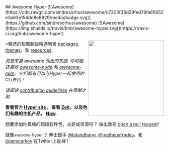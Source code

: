 <div class="github-widget" data-repo="bnb/awesome-hyper"></div>
## Awesome Hyper [![Awesome](https://cdn.rawgit.com/sindresorhus/awesome/d7305f38d29fed78fa85652e3a63e154dd8e8829/media/badge.svg)](https://github.com/sindresorhus/awesome) [![Awesome](https://img.shields.io/travis/bnb/awesome-hyper.svg)](https://travis-ci.org/bnb/awesome-hyper)

[<img src="https://raw.githubusercontent.com/bnb/awesome-hyper/master/Hyper-Mark-Large.png" align="right" width="240">](https://hyper.is)

&gt;精选的甜蜜超级精选列表 [packages](#packages), [themes](#themes)，和 [resources](#resources).

*灵感来自 [awesome](https://github.com/sindresorhus/awesome)  列出的东西.  你可能还喜欢 [awesome-node](https://github.com/sindresorhus/awesome-nodejs) 和 [awesome-npm](https://github.com/sindresorhus/awesome-npm)，它们都有可以与Hyper一起使用的CLI东西！*

*请阅读 [contribution guidelines](https://github.com/bnb/awesome-hyper/blob/master/CONTRIBUTING.md) 在贡献之前.*

**看看官方 [Hyper site](https://hyper.is)， 查看 [Zeit](https://zeit.co)，以及他们有趣的主机产品， [Now](https://zeit.co/now).**

 想要添加你真棒的超级软件包，主题或资源吗？  做出改变 [open a pull request](https://opensource.guide/how-to-contribute/#opening-a-pull-request)!

 就像`awesome-hyper`？  伸出援手 [@bitandbang](https://twitter.com/bitandbang), [@matheusfrndes](https://twitter.com/matheusfrndes)，和 [@iamstarkov](https://twitter.com/iamstarkov) 在Twitter上说*嗨*！ 

<!-- AWESOME ITEM TEMPLATE --

* [Hyper Awesome Name](hyper.awesome.link) -  Kick-ass描述为什么包，主题或资源真棒！

-  /令人敬畏的项目模板 - &gt;



## Packages
知道另一个Hyper包吗？ [Help add it!](https://github.com/bnb/awesome-hyper/issues/new)

## Productivity

 名称和描述|  下载
-------------------- | -------------
[hyperline](https://www.npmjs.com/package/hyperline)   -  Hyper底部的状态行！  | [![npm](https://img.shields.io/npm/dm/hyperline.svg?label=DL)](https://www.npmjs.com/package/hyperline)
[hypercwd](https://www.npmjs.com/package/hypercwd)   - 使用与当前选项卡相同的目录打开新选项卡.  | [![npm](https://img.shields.io/npm/dm/hypercwd.svg?label=DL)](https://www.npmjs.com/package/hypercwd)
[hyperterm-visor](https://www.npmjs.com/package/hyperterm-visor)   - 使用全局热键等显示/隐藏您的超级终端.  | [![npm](https://img.shields.io/npm/dm/hyperterm-visor.svg?label=DL)](https://www.npmjs.com/package/hyperterm-visor)
[hyper-sync-settings](https://www.npmjs.com/package/hyper-sync-settings)   - 轻松地将超级设置备份和恢复到Github.  | [![npm](https://img.shields.io/npm/dm/hyper-sync-settings.svg?label=DL)](https://www.npmjs.com/package/hyper-sync-settings)
[hyperterm-summon](https://www.npmjs.com/package/hyperterm-summon)   - 使用系统范围的热键召唤Hyper窗口.  | [![npm](https://img.shields.io/npm/dm/hyperterm-summon.svg?label=DL)](https://www.npmjs.com/package/hyperterm-summon)
[hyperterm-paste](https://www.npmjs.com/package/hyperterm-paste)   - 贴入终端，安全轻松.  | [![npm](https://img.shields.io/npm/dm/hyperterm-paste.svg?label=DL)](https://www.npmjs.com/package/hyperterm-paste)
[hyperterm-lastpass](https://www.npmjs.com/package/hyperterm-lastpass)   - 用于在Hyper中自动填充密码的LastPass插件.  | [![npm](https://img.shields.io/npm/dm/hyperterm-lastpass.svg?label=DL)](https://www.npmjs.com/package/hyperterm-lastpass)
[hyperterm-dibdabs](https://www.npmjs.com/package/hyperterm-dibdabs)   - 添加了选项卡左侧的独特彩色点，以便根据标题快速识别常用选项卡.  | [![npm](https://img.shields.io/npm/dm/hyperterm-dibdabs.svg?label=DL)](https://www.npmjs.com/package/hyperterm-dibdabs)
[hyperterm-tabs](https://www.npmjs.com/package/hyperterm-tabs)   - 通过拖放来重新排列标签.  | [![npm](https://img.shields.io/npm/dm/hyperterm-tabs.svg?label=DL)](https://www.npmjs.com/package/hyperterm-tabs)
[hyperterm-focus-reporting](https://www.npmjs.com/package/hyperterm-focus-reporting)   - 向Hyper添加焦点报告 - 类似于iTerm2.  | [![npm](https://img.shields.io/npm/dm/hyperterm-focus-reporting.svg?label=DL)](https://www.npmjs.com/package/hyperterm-focus-reporting)
[hyperlinks](https://www.npmjs.com/package/hyperlinks)   - 用于自动链接URL的Hyper扩展.  | [![npm](https://img.shields.io/npm/dm/hyperlinks.svg?label=DL)](https://www.npmjs.com/package/hyperlinks)
[hyper-statusline](https://www.npmjs.com/package/hyper-statusline)   - 显示当前cwd和git分支状态的状态行.  | [![npm](https://img.shields.io/npm/dm/hyper-statusline.svg?label=DL)](https://www.npmjs.com/package/hyper-statusline)
[hypernpm](https://www.npmjs.com/package/hypernpm)   - 使用键盘快捷键运行npm脚本命令.  | [![npm](https://img.shields.io/npm/dm/hypernpm.svg?label=DL)](https://www.npmjs.com/package/hypernpm)
[hyper-startup](https://www.npmjs.com/package/hyper-startup)   - 在Hyper加载时执行任何已配置的命令.  | [![npm](https://img.shields.io/npm/dm/hyper-startup.svg?label=DL)](https://www.npmjs.com/package/hyper-startup)
[hyper-fileio](https://www.npmjs.com/package/hyper-fileio)   - 直接来自Hyper的短暂文件共享.  | [![npm](https://img.shields.io/npm/dm/hyper-fileio.svg?label=DL)](https://www.npmjs.com/package/hyper-fileio)
[hyper-history](https://www.npmjs.com/package/hyper-history)   - 显示历史命令列表.  | [![npm](https://img.shields.io/npm/dm/hyper-history.svg?label=DL)](https://www.npmjs.com/package/hyper-history)
[hyper-alt-click](https://www.npmjs.com/package/hyper-alt-click)   - 允许通过alt + click&#39;ing移动光标到你想去的地方.  | [![npm](https://img.shields.io/npm/dm/hyper-alt-click.svg?label=DL)](https://www.npmjs.com/package/hyper-alt-click)
[hyperterm-safepaste](https://www.npmjs.com/package/hyperterm-safepaste)   - 在执行之前编辑您的粘贴.  | [![npm](https://img.shields.io/npm/dm/hyperterm-safepaste.svg?label=DL)](https://www.npmjs.com/package/hyperterm-safepaste)
[hyper-copycat](https://www.npmjs.com/package/hyper-copycat)   - 选项卡中所有会话的重复文本输入.  | [![npm](https://img.shields.io/npm/dm/hyper-copycat.svg?label=DL)](https://www.npmjs.com/package/hyper-copycat)
[hyper-broadcast](https://www.npmjs.com/package/hyper-broadcast)   - 将用户输入广播到多个术语.  | [![npm](https://img.shields.io/npm/dm/hyper-broadcast.svg?label=DL)](https://www.npmjs.com/package/hyper-broadcast)
[hyperdocs](https://www.npmjs.com/package/hyperdocs)   - 在终端中获取文档页面.  | [![npm](https://img.shields.io/npm/dm/hyperdocs.svg?label=DL)](https://www.npmjs.com/package/hyperdocs)
[hyper-search](https://www.npmjs.com/package/hyper-search)   - 在终端中搜索文本.  | [![npm](https://img.shields.io/npm/dm/hyper-search.svg?label=DL)](https://www.npmjs.com/package/hyper-search)
[hypergoogle](https://www.npmjs.com/package/hypergoogle)   - 从您的终端搜索Google.  | [![npm](https://img.shields.io/npm/dm/hypergoogle.svg?label=DL)](https://www.npmjs.com/package/hypergoogle)
[hyper-quit](https://www.npmjs.com/package/hyper-quit)   - 当最后一个窗口关闭时，在macOS上退出Hyper.  | [![npm](https://img.shields.io/npm/dm/hyper-quit.svg?label=DL)](https://www.npmjs.com/package/hyper-quit)
[hyper-confirm](https://www.npmjs.com/package/hyper-confirm)   - 退出Hyper之前显示确认对话框.  | [![npm](https://img.shields.io/npm/dm/hyper-confirm.svg?label=DL)](https://www.npmjs.com/package/hyper-confirm)
[hyper-match](https://www.npmjs.com/package/hyper-match)   - 将网址，电子邮件和文件路径等模式链接到已配置的命令.  | [![npm](https://img.shields.io/npm/dm/hyper-match.svg?label=DL)](https://www.npmjs.com/package/hyper-match)
[hyper-savetext](https://www.npmjs.com/package/hyper-savetext)   - 将终端的文本保存到文件中.  | [![npm](https://img.shields.io/npm/dm/hyper-savetext.svg?label=DL)](https://www.npmjs.com/package/hyper-savetext)
[hyper-visual](https://www.npmjs.com/package/hyper-visual)   - 现在在可单击的GUI中列出的历史记录和上下文中的CLI命令.  | [![npm](https://img.shields.io/npm/dm/hyper-visual.svg?label=DL)](https://www.npmjs.com/package/hyper-visual)
[hyper-init](https://www.npmjs.com/package/hyper-init)   - 在Hyper终端启动之前和之后初始化命令的最终和最完整的扩展.  | [![npm](https://img.shields.io/npm/dm/hyper-init.svg?label=DL)](https://www.npmjs.com/package/hyper-init)
[hyper-gcp-status-line](https://www.npmjs.com/package/hyper-gcp-status-line)   - 状态行显示本地配置的GCP项目，GCE区域和Kubernetes上下文，以及当前的Google Cloud可用性.  | [![npm](https://img.shields.io/npm/dm/hyper-gcp-status-line.svg?label=DL)](https://www.npmjs.com/package/hyper-gcp-status-line)
[hyperalfred](https://www.npmjs.com/package/hyperalfred) - 从Alfred 3打开Hyper.| [![npm](https://img.shields.io/npm/dm/hyperalfred.svg?label=DL)](https://www.npmjs.com/package/hyperalfred)


## Customization

 名称和描述|  下载
-------------------- | -------------
[hypertheme](https://www.npmjs.com/package/hypertheme)   -  Hyper的主题管理器，立即发布.  您应该导入您喜欢的文本编辑器或终端主题和 [add it to awesome-hyper](https://github.com/bnb/awesome-hyper/issues/new)! | [![npm](https://img.shields.io/npm/dm/hypertheme.svg?label=DL)](https://www.npmjs.com/package/hypertheme)
[hyper-blink](https://www.npmjs.com/package/hyper-blink)   - 让光标闪烁.  | [![npm](https://img.shields.io/npm/dm/hyper-blink.svg?label=DL)](https://www.npmjs.com/package/hyper-blink)
[hyperborder](https://www.npmjs.com/package/hyperborder)   - 添加渐变边框，其颜色与Hyper徽标中的颜色相同.  | [![npm](https://img.shields.io/npm/dm/hyperborder.svg?label=DL)](https://www.npmjs.com/package/hyperborder)
[hyper-transparent-bg](https://www.npmjs.com/package/hyper-transparent-bg)   - 通过有趣的HTML黑客为Hyper添加透明背景.  | [![npm](https://img.shields.io/npm/dm/hyper-transparent-bg.svg?label=DL)](https://www.npmjs.com/package/hyper-transparent-bg)
[hyperterm-close-on-left](https://www.npmjs.com/package/hyperterm-close-on-left)   - 将关闭标签按钮定位在左侧.  | [![npm](https://img.shields.io/npm/dm/hyperterm-close-on-left.svg?label=DL)](https://www.npmjs.com/package/hyperterm-close-on-left)
[hyperterm-mactabs](https://www.npmjs.com/package/hyperterm-mactabs)   - 更好的标签样式，左侧是macOS风格的设计和关闭按钮，与大多数主题兼容.  | [![npm](https://img.shields.io/npm/dm/hyperterm-mactabs.svg?label=DL)](https://www.npmjs.com/package/hyperterm-mactabs)
[hyper-final-say](https://www.npmjs.com/package/hyper-final-say)   - 允许用户设置覆盖默认值`./.hyperterm.js`之上的任何插件或主题设置.  | [![npm](https://img.shields.io/npm/dm/hyper-final-say.svg?label=DL)](https://www.npmjs.com/package/hyper-final-say)
[hyperterm-overlay](https://www.npmjs.com/package/hyperterm-overlay)   -  Hyper中叠加窗口的完整且可自定义的解决方案.  | [![npm](https://img.shields.io/npm/dm/hyperterm-overlay.svg?label=DL)](https://www.npmjs.com/package/hyperterm-overlay)
[hyper-overlay](https://www.npmjs.com/package/hyper-overlay) - An overlay solution for Hyper 2. | [![npm](https://img.shields.io/npm/dm/hyper-overlay.svg?label=DL)](https://www.npmjs.com/package/hyper-overlay)
[hyper-tab-icons](https://www.npmjs.com/package/hyper-tab-icons)   - 在Hyper的当前运行进程的标题选项卡中添加图标.  | [![npm](https://img.shields.io/npm/dm/hyper-tab-icons.svg?label=DL)](https://www.npmjs.com/package/hyper-tab-icons)
[config-hyperterm](https://www.npmjs.com/package/config-hyperterm)   - 轻松设置/获取`Hyper`配置.  | [![npm](https://img.shields.io/npm/dm/config-hyperterm.svg?label=DL)](https://www.npmjs.com/package/config-hyperterm)
[hyperfullscreen](https://www.npmjs.com/package/hyperfullscreen)   - 将全屏启动Hyper.  | [![npm](https://img.shields.io/npm/dm/hyperfullscreen.svg?label=DL)](https://www.npmjs.com/package/hyperfullscreen)
[hyperterm-crosshair](https://www.npmjs.com/package/hyperterm-crosshair)   - 使用水平和垂直高光/标尺显示光标位置.  | [![npm](https://img.shields.io/npm/dm/hyperterm-crosshair.svg?label=DL)](https://www.npmjs.com/package/hyperterm-crosshair)
[hyperterm-cursor](https://www.npmjs.com/package/hyperterm-cursor)   - 允许通过色差查看光标后面的字符.  | [![npm](https://img.shields.io/npm/dm/hyperterm-cursor.svg?label=DL)](https://www.npmjs.com/package/hyperterm-cursor)
[hypersixteen](https://www.npmjs.com/package/hypersixteen)   -  Hyper的base16加载程序.  | [![npm](https://img.shields.io/npm/dm/hypersixteen.svg?label=DL)](https://www.npmjs.com/package/hypersixteen)
[hyper-stylesheet](https://www.npmjs.com/package/hyper-stylesheet)   - 添加对外部超样式表的支持.  | [![npm](https://img.shields.io/npm/dm/hyper-stylesheet.svg?label=DL)](https://www.npmjs.com/package/hyper-stylesheet)
[hyperlayout](https://www.npmjs.com/package/hyperlayout)   -  Hyper的布局预设.  | [![npm](https://img.shields.io/npm/dm/hyperlayout.svg?label=DL)](https://www.npmjs.com/package/hyperlayout)
[hyper-autohide-tabs](https://www.npmjs.com/package/hyper-autohide-tabs)   - 只有一个选项卡时自动隐藏标签栏.  | [![npm](https://img.shields.io/npm/dm/hyper-autohide-tabs.svg?label=DL)](https://www.npmjs.com/package/hyper-autohide-tabs)
[hyperminimal](https://www.npmjs.com/package/hyperminimal)   - 删除窗口标题以获得更多空间，减少分心.  | [![npm](https://img.shields.io/npm/dm/hyperminimal.svg?label=DL)](https://www.npmjs.com/package/hyperminimal)
[hyper-autoprofile](https://www.npmjs.com/package/hyper-autoprofile)   - 根据当前的shell提示更改终端外观（backgroundColor，font ...）.  | [![npm](https://img.shields.io/npm/dm/hyper-autoprofile.svg?label=DL)](https://www.npmjs.com/package/hyper-autoprofile)
[hyper-tabs-enhanced](https://www.npmjs.com/package/hyper-tabs-enhanced)   - 带有选项卡图标的可配置增强选项卡等.  | [![npm](https://img.shields.io/npm/dm/hyper-tabs-enhanced.svg?label=DL)](https://www.npmjs.com/package/hyper-tabs-enhanced)
[hyper-arc-dark-controls](https://www.npmjs.com/package/hyper-arc-dark-controls)   - 来自Hyper Dark主题的漂亮窗口控件.  | [![npm](https://img.shields.io/npm/dm/hyper-arc-dark-controls.svg?label=DL)](https://www.npmjs.com/package/hyper-arc-dark-controls)
[hyper-mac-controls](https://www.npmjs.com/package/hyper-mac-controls)   -  Hyper的类似Mac的窗口控件.  | [![npm](https://img.shields.io/npm/dm/hyper-mac-controls.svg?label=DL)](https://www.npmjs.com/package/hyper-mac-controls)
[hyper-terminal-tabs](https://www.npmjs.com/package/hyper-terminal-tabs)   - 为Hyper提供Terminal.app的外观和感觉.  | [![npm](https://img.shields.io/npm/dm/hyper-terminal-tabs.svg?label=DL)](https://www.npmjs.com/package/hyper-terminal-tabs)
[hyper-dark-scrollbar](https://www.npmjs.com/package/hyper-dark-scrollbar)   -  Hyper的漂亮滚动条.  | [![npm](https://img.shields.io/npm/dm/hyper-dark-scrollbar.svg?label=DL)](https://www.npmjs.com/package/hyper-dark-scrollbar)
[hyper-pane](https://www.npmjs.com/package/hyper-pane)   - 使用箭头在窗格中导航，直接跳转到具有数字的特定窗格或在鼠标悬停时更改焦点.  | [![npm](https://img.shields.io/npm/dm/hyper-pane.svg?label=DL)](https://www.npmjs.com/package/hyper-pane)
[hyper-always-on-top](https://www.npmjs.com/package/hyper-always-on-top)   - 添加菜单项以使应用程序窗口始终位于顶部.  | [![npm](https://img.shields.io/npm/dm/hyper-always-on-top.svg?label=DL)](https://www.npmjs.com/package/hyper-always-on-top)
[hyper-transparent-dynamic](https://www.npmjs.com/package/hyper-transparent-dynamic)   - 根据当前主题动态设置透明背景.  | [![npm](https://img.shields.io/npm/dm/hyper-transparent-dynamic.svg?label=DL)](https://www.npmjs.com/package/hyper-transparent-dynamic)
[hyper-vsplit-fix](https://www.npmjs.com/package/hyper-vsplit-fix)   - 修复Hyper中的垂直分割边框高度.  | [![npm](https://img.shields.io/npm/dm/hyper-vsplit-fix.svg?label=DL)](https://www.npmjs.com/package/hyper-vsplit-fix)
[hyper-hide-title](https://www.npmjs.com/package/hyper-hide-title)   - 只有一个选项卡时隐藏窗口标题.  | [![npm](https://img.shields.io/npm/dm/hyper-hide-title.svg?label=DL)](https://www.npmjs.com/package/hyper-hide-title)
[hyper-wal](https://www.npmjs.com/package/hyper-wal) - 使用生成的颜色方案的扩展 [wal](https://github.com/dylanaraps/wal)  在Hyper.  | [![npm](https://img.shields.io/npm/dm/hyper-wal.svg?label=DL)](https://www.npmjs.com/package/hyper-wal)
[hyper-hover-header](https://www.npmjs.com/package/hyper-hover-header)   - 隐藏的标题/标题栏.  将光标移动到窗口的顶部边框，使标题/标题栏淡入.| [![npm](https://img.shields.io/npm/dm/hyper-hover-header.svg?label=DL)](https://www.npmjs.com/package/hyper-hover-header)
[hyper-transparent](https://www.npmjs.com/package/hyper-transparent) - [Hyper](https://hyper.is)  插件轻松设置窗口透明度和活力.  | [![npm](https://img.shields.io/npm/dm/hyper-transparent.svg?label=DL)](https://www.npmjs.com/package/hyper-transparent)
[hyper-spotify](https://www.npmjs.com/package/hyper-spotify)   - 在终端底部的Spotify上显示当前正在播放的歌曲，并允许您控制自己喜欢的音乐.  | [![npm](https://img.shields.io/npm/dm/hyper-spotify.svg?label=DL)](https://www.npmjs.com/package/hyper-spotify)
[hyper-background](https://www.npmjs.com/package/hyper-background)   - 更改超级终端的背景！  | [![npm](https://img.shields.io/npm/dm/hyper-background.svg?label=DL)](https://www.npmjs.com/package/hyper-background)
[hyper-vertical-tabs](https://www.npmjs.com/package/hyper-vertical-tabs)   - 将标签放在左侧边栏上，如iTerm2和ROXTerm中所示.  | [![npm](https://img.shields.io/npm/dm/hyper-vertical-tabs.svg?label=DL)](https://www.npmjs.com/package/hyper-vertical-tabs)
[themer](https://www.npmjs.com/package/themer) - 为Hyper和所有其他开发工具生成主题| [![npm](https://img.shields.io/npm/dm/themer.svg?label=DL)](https://www.npmjs.com/package/themer)
[hyper-native-window-decoration](https://www.npmjs.com/package/hyper-native-window-decoration)   -  HyperTerm中的原生窗口装饰.  | [![npm](https://img.shields.io/npm/dm/hyper-native-window-decoration.svg?label=DL)](https://www.npmjs.com/package/hyper-native-window-decoration)
[hyper-hide-scroll](https://www.npmjs.com/package/hyper-hide-scroll)   - 扩展以隐藏终端的滚动条.  | [![npm](https://img.shields.io/npm/dm/hyper-hide-scroll.svg?label=DL)](https://www.npmjs.com/package/hyper-hide-scroll)
[hyper-systray](https://www.npmjs.com/package/hyper-systray)   - 本机Windows Systray中的Hyper.  从任务栏隐藏.  显示/隐藏窗口的全局快捷方式.  | [![npm](https://img.shields.io/npm/dm/hyper-systray.svg?label=DL)](https://www.npmjs.com/package/hyper-systray)
[hyper-window-size](https://www.npmjs.com/package/hyper-window-size)   - 设置Hyper的默认窗口大小！  | [![npm](https://img.shields.io/npm/dm/hyper-window-size.svg?label=DL)](https://www.npmjs.com/package/hyper-window-size)
[hyper-media-control](https://www.npmjs.com/package/hyper-media-control)   - 在各种媒体播放器中显示和控制当前歌曲.  | [![npm](https://img.shields.io/npm/dm/hyper-media-control.svg?label=DL)](https://npmjs.com/package/hyper-media-control)
[hyper-folder-icon](https://www.npmjs.com/package/hyper-folder-icon)   - 在选项卡中显示Mac和Linux的自定义文件夹图标.  | [![npm](https://img.shields.io/npm/dm/hyper-folder-icon.svg?label=DL)](https://www.npmjs.com/package/hyper-folder-icon)
[hyper-tab-touchbar](https://www.npmjs.com/package/hyper-tab-touchbar)   - 从MacBook Pro的触控栏查看和访问终端标签.  支持带有`hyper-folder-icon`的图标.  | [![npm](https://img.shields.io/npm/dm/hyper-tab-touchbar.svg?label=DL)](https://www.npmjs.com/package/hyper-tab-touchbar)
[hyper-opacity](https://www.npmjs.com/package/hyper-opacity)   - 设置Hyper窗口的不透明度.  | [![npm](https://img.shields.io/npm/dm/hyper-opacity.svg?label=DL)](https://www.npmjs.com/package/hyper-opacity)
[hyper-custom-touchbar](https://www.npmjs.com/package/hyper-custom-touchbar)   - 在MacBook Pro的触控栏中添加自定义按钮.  | [![npm](https://img.shields.io/npm/dm/hyper-custom-touchbar.svg?label=DL)](https://www.npmjs.com/package/hyper-custom-touchbar)


## Development

 名称和描述|  下载
-------------------------------------------------------------------------------------------------------------------------------------------- | -------------
[hyperterm-open-devtools](https://www.npmjs.com/package/hyperterm-open-devtools)   - 打开DevTools，用于显示当前带有热键的网页.  | [![npm](https://img.shields.io/npm/dm/hyperterm-open-devtools.svg?label=DL)](https://www.npmjs.com/package/hyperterm-open-devtools)
[hyperterm-install-devtools](https://www.npmjs.com/package/hyperterm-install-devtools)   - 在Hyper上使用Chrome DevTools扩展程序.  | [![npm](https://img.shields.io/npm/dm/hyperterm-install-devtools.svg?label=DL)](https://www.npmjs.com/package/hyperterm-install-devtools)
[is-hyper](https://www.npmjs.com/package/is-hyper)   - 检查您的Node.js脚本是否在Hyper中运行.  | [![npm](https://img.shields.io/npm/dm/is-hyper.svg?label=DL)](https://www.npmjs.com/package/is-hyper)


## Fun
 名称和描述|  下载
---------------------------------- | -------------
[hyperpower](https://www.npmjs.com/package/hyperpower)   - 为你的Hyper添加一些kick-ass raw POWER！  添加已在多个文本编辑器中实现的像素爆炸和抖动效果.  | [![npm](https://img.shields.io/npm/dm/hyperpower.svg?label=DL)](https://www.npmjs.com/package/hyperpower)
[htyt](https://www.npmjs.com/package/htyt)   - 在Hyper中搜索和播放YouTube视频.  | [![npm](https://img.shields.io/npm/dm/htyt.svg?label=DL)](https://www.npmjs.com/package/htyt)
[hyper-john](https://www.npmjs.com/package/hyper-john)   - 打开标签，窗口和分割时，有10％的几率被John Cena主题击中.  | [![npm](https://img.shields.io/npm/dm/hyper-john.svg?label=DL)](https://www.npmjs.com/package/hyper-john)
[hyper-command-gifs](https://www.npmjs.com/package/hyper-command-gifs)   - 为您的终端命令提供匹配的GIF.  | [![npm](https://img.shields.io/npm/dm/hyper-command-gifs.svg?label=DL)](https://www.npmjs.com/package/hyper-command-gifs)
[hyper-cat](https://www.npmjs.com/package/hyper-cat)   - 打字时将您的终端变成nyan cat.  | [![npm](https://img.shields.io/npm/dm/hyper-cat.svg?label=DL)](https://www.npmjs.com/package/hyper-cat)
[hyper-cat-cursor](https://www.npmjs.com/package/hyper-cat-cursor)   - 用猫表情符号序列替换光标.  | [![npm](https://img.shields.io/npm/dm/hyper-cat-cursor.svg?label=DL)](https://www.npmjs.com/package/hyper-cat-cursor)
[gitrocket](https://www.npmjs.com/package/gitrocket)   - 当你用Git推送代码时，在你的终端发射火箭飞船！  | [![npm](https://img.shields.io/npm/dm/gitrocket.svg?label=DL)](https://www.npmjs.com/package/gitrocket)
[hypergravity](https://www.npmjs.com/package/hypergravity)   - 为您的终端添加一些精美的物理！  | [![npm](https://img.shields.io/npm/dm/hypergravity.svg?label=DL)](https://www.npmjs.com/package/hypergravity)
[space-pull](https://www.npmjs.com/package/space-pull)   - 使用git提取代码时，在终端中添加登陆火箭的动画.  | [![npm](https://img.shields.io/npm/dm/space-pull.svg?label=DL)](https://www.npmjs.com/package/space-pull)
[hyper-bloodbath](https://www.npmjs.com/package/hyper-bloodbath)   - 对超级大国的残酷重新想象.  从你的光标滴血.  | [![npm](https://img.shields.io/npm/dm/hyper-bloodbath.svg?label=DL)](https://www.npmjs.com/package/hyper-bloodbath)
[hyper-postprocessing](https://www.npmjs.com/package/hyper-postprocessing)   - 将片段着色器添加到Hyper终端.  | [![npm](https://img.shields.io/npm/dm/hyper-postprocessing.svg?label=DL)](https://www.npmjs.com/package/hyper-postprocessing)
[git-falcon9](https://www.npmjs.com/package/git-falcon9)   - 使用git推送和拉动代码时启动并登陆SpaceX的Falcon火箭！  | [![npm](https://img.shields.io/npm/dm/git-falcon9.svg?label=DL)](https://www.npmjs.com/package/git-falcon9)


## Themes

 名称和描述|  下载
-------------------- | -------------
[an-old-hype](https://www.npmjs.com/package/an-old-hype) - 一个Hyper主题，灵感来自遥远的星系......以及Jesse Leites [atom syntax theme](https://atom.io/themes/an-old-hope-syntax). | [![npm](https://img.shields.io/npm/dm/an-old-hype.svg?label=DL)](https://www.npmjs.com/package/an-old-hype)
[hyper-adventure-time](https://www.npmjs.com/package/hyper-adventure-time) - 冒险时间主题的超级端口 [iTerm2 Color Schemes](https://github.com/mbadolato/iTerm2-Color-Schemes). | [![npm](https://img.shields.io/npm/dm/hyper-adventure-time.svg?label=DL)](https://www.npmjs.com/package/hyper-adventure-time)
[hyper-altair](https://www.npmjs.com/package/hyper-altair)   - 一个优雅，可定制，色彩鲜艳的主题.  | [![npm](https://img.shields.io/npm/dm/hyper-altair.svg?label=DL)](https://www.npmjs.com/package/hyper-altair)
[hyper-atom-dark-transparent](https://www.npmjs.com/package/hyper-atom-dark-transparent)   - 基于高度原子黑暗的超主题，但具有透明度.  | [![npm](https://img.shields.io/npm/dm/hyper-atom-dark-transparent.svg?label=DL)](https://www.npmjs.com/package/hyper-atom-dark-transparent)
[hyper-aurora](https://www.npmjs.com/package/hyper-aurora)   - 基于Aurora Borealis的主题.  | [![npm](https://img.shields.io/npm/dm/hyper-aurora.svg?label=DL)](https://www.npmjs.com/package/hyper-aurora)
[hyper-aww](https://www.npmjs.com/package/hyper-aww)   - 每次打开Hyper时，将终端背景更改为不同的可爱动物gif的主题.  | [![npm](https://img.shields.io/npm/dm/hyper-aww.svg?label=DL)](https://www.npmjs.com/package/hyper-aww)
[hyper-ayu](https://www.npmjs.com/package/hyper-ayu)   - 基于Ayu主题的Sublime Text主题.  | [![npm](https://img.shields.io/npm/dm/hyper-ayu.svg?label=DL)](https://www.npmjs.com/package/hyper-ayu)
[hyper-ayu-light](https://www.npmjs.com/package/hyper-ayu-light)   - 基于Ayu Light主题的主题为Sublime文本.  | [![npm](https://img.shields.io/npm/dm/hyper-ayu-light.svg?label=DL)](https://www.npmjs.com/package/hyper-ayu-light)
[hyper-ayu-light-special](https://www.npmjs.com/package/hyper-ayu-light-special)   - 基于Ayu Light主题的主题，但添加了黑色以便于阅读.  | [![npm](https://img.shields.io/npm/dm/hyper-ayu-light-special.svg?label=DL)](https://www.npmjs.com/package/hyper-ayu-light-special)
[hyper-ayu-mirage](https://www.npmjs.com/package/hyper-ayu-mirage)   - 基于Ayu Mirage主题的崇高文本主题.  | [![npm](https://img.shields.io/npm/dm/hyper-ayu-mirage.svg?label=DL)](https://www.npmjs.com/package/hyper-ayu-mirage)
[hyper-bloody](https://www.npmjs.com/package/hyper-bloody)   - 令人惊叹的黑暗主题，色彩鲜艳夺目.  | [![npm](https://img.shields.io/npm/dm/hyper-bloody.svg?label=DL)](https://www.npmjs.com/package/hyper-bloody)
[hyper-captain-sweetheart](https://www.npmjs.com/package/hyper-captain-sweetheart)   - 凝灰岩但甜美的Hyper主题.  | [![npm](https://img.shields.io/npm/dm/hyper-captain-sweetheart.svg?label=DL)](https://www.npmjs.com/package/hyper-captain-sweetheart)
[hyper-chesterish](https://www.npmjs.com/package/hyper-chesterish)   - 基于切斯特语法的饱和主题.  | [![npm](https://img.shields.io/npm/dm/hyper-chesterish.svg?label=DL)](https://www.npmjs.com/package/hyper-chesterish)
[hyper-city-lights](https://www.npmjs.com/package/hyper-city-lights) - 一个基于黑暗主题的黑暗主题 [City Lights](http://citylights.xyz)  句法.  | [![npm](https://img.shields.io/npm/dm/hyper-city-lights.svg?label=DL)](https://www.npmjs.com/package/hyper-city-lights)
[hyper-clean](https://www.npmjs.com/package/hyper-clean) - 一个干净的主题 [IBM Design colors](https://github.com/IBM-Design/colors). | [![npm](https://img.shields.io/npm/dm/hyper-clean.svg?label=DL)](https://www.npmjs.com/package/hyper-clean)
[hyper-criollo](https://www.npmjs.com/package/hyper-criollo)   - 主题为蒸汽波色.  | [![npm](https://img.shields.io/npm/dm/hyper-criollo.svg?label=DL)](https://www.npmjs.com/package/hyper-criollo)
[hyper-darkmatter](https://www.npmjs.com/package/hyper-darkmatter) - Dark - Darkmatter theme for Hyper, inspired by [Sublime Darkmatter](https://github.com/patrickemuller/Sublime-Darkmatter-Theme). | [![npm](https://img.shields.io/npm/dm/hyper-darkmatter.svg?label=DL)](https://www.npmjs.com/package/hyper-darkmatter)
[hyper-dracula](https://www.npmjs.com/package/hyper-dracula) - 基于Hyper的黑暗主题 [Dracula theme](https://draculatheme.com/hyper/). | [![npm](https://img.shields.io/npm/dm/hyper-dracula.svg?label=DL)](https://www.npmjs.com/package/hyper-dracula)
[hyper-firewatch](https://www.npmjs.com/package/hyper-firewatch)   - 由Campo Santo的Firewatch视频游戏启发的黑暗Hyper主题.  | [![npm](https://img.shields.io/npm/dm/hyper-firewatch.svg?label=DL)](https://www.npmjs.com/package/hyper-firewatch)
[hyper-flat-2](https://www.npmjs.com/package/hyper-flat-2)   - 基于Flat主题的Hyper的另一个平面主题.  | [![npm](https://img.shields.io/npm/dm/hyper-flat-2.svg?label=DL)](https://www.npmjs.com/package/hyper-flat-2)
[hyper-flat](https://www.npmjs.com/package/hyper-flat)   -  Hyper的平面主题.  | [![npm](https://img.shields.io/npm/dm/hyper-flat.svg?label=DL)](https://www.npmjs.com/package/hyper-flat)
[hyper-frontend-delight](https://www.npmjs.com/package/hyper-frontend-delight)   - 黑暗 - 基于Frontend Delight iTerm2配色方案.  | [![npm](https://img.shields.io/npm/dm/hyper-frontend-delight.svg?label=DL)](https://www.npmjs.com/package/hyper-frontend-delight)
[hyper-gruv](https://www.npmjs.com/package/hyper-gruv) - 黑暗 - 基于Gruvbox主题 [gruvbox](https://github.com/morhetz/gruvbox). | [![npm](https://img.shields.io/npm/dm/hyper-gruv.svg?label=DL)](https://www.npmjs.com/package/hyper-gruv)
[hyper-hybrid-reduced-contrast](https://www.npmjs.com/package/hyper-hybrid-reduced-contrast) - 减少对比版本的端口 [vim-hybrid](https://github.com/w0ng/vim-hybrid). | [![npm](https://img.shields.io/npm/dm/hyper-hybrid-reduced-contrast.svg?label=DL)](https://www.npmjs.com/package/hyper-hybrid-reduced-contrast)
[hyper-loved](https://www.npmjs.com/package/hyper-loved)   - 黑暗，优雅的主题.  | [![npm](https://img.shields.io/npm/dm/hyper-loved.svg?label=DL)](https://www.npmjs.com/package/hyper-loved)
[hyper-macos](https://www.npmjs.com/package/hyper-macos)   - 具有活力支持的原生macOS主题.  | [![npm](https://img.shields.io/npm/dm/hyper-macos.svg?label=DL)](https://www.npmjs.com/package/hyper-macos)
[hyper-mahoushoujo](https://www.npmjs.com/package/hyper-mahoushoujo) - 以神奇女孩为灵感的轻盈主题✨| [![npm](https://img.shields.io/npm/dm/hyper-mahoushoujo.svg?label=DL)](https://www.npmjs.com/package/hyper-mahoushoujo)
[hyper-material-box](https://www.npmjs.com/package/hyper-material-box)   - 你最喜欢的终端Hyper最讨厌的主题.  | [![npm](https://img.shields.io/npm/dm/hyper-material-box.svg?label=DL)](https://www.npmjs.com/package/hyper-material-box)
[hyper-material-theme](https://www.npmjs.com/package/hyper-material-theme)   - 黑暗 - 现在Hyper App上最具史诗的素材主题.  | [![npm](https://img.shields.io/npm/dm/hyper-material-theme.svg?label=DL)](https://www.npmjs.com/package/hyper-material-theme)
[hyper-materialshell](https://www.npmjs.com/package/hyper-materialshell)   - 重要部分采用深色材料设计主题，具有良好的对比度和色彩.  基于设计，易于在眼睛上 [materialshell](https://github.com/carloscuesta/materialshell). | [![npm](https://img.shields.io/npm/dm/hyper-materialshell.svg?label=DL)](https://www.npmjs.com/package/hyper-materialshell)
[hyper-midnight](https://www.npmjs.com/package/hyper-midnight)   -  Hyper终端的极简主题.  | [![npm](https://img.shields.io/npm/dm/hyper-midnight.svg?label=DL)](https://www.npmjs.com/package/hyper-midnight)
[hyper-monochrome](https://www.npmjs.com/package/hyper-monochrome) - 单色主题，基于 [vim-monochrome](https://github.com/fxn/vim-monochrome). | [![npm](https://img.shields.io/npm/dm/hyper-monochrome.svg?label=DL)](https://www.npmjs.com/package/hyper-monochrome)
[hyper-monokai-deluxe](https://www.npmjs.com/package/hyper-monokai-deluxe)   -  Monokai Deluxe主题与超边框以更好的方式和标签突出显示.  | [![npm](https://img.shields.io/npm/dm/hyper-monokai-deluxe.svg?label=DL)](https://www.npmjs.com/package/hyper-monokai-deluxe)
[hyper-nord](https://www.npmjs.com/package/hyper-nord)   -  Nord的Nord主题.  | [![npm](https://img.shields.io/npm/dm/hyper-nord.svg?label=DL)](https://www.npmjs.com/package/hyper-nord)
[hyper-oceans16](https://www.npmjs.com/package/hyper-oceans16)   - 基于Base16海洋语法的饱和主题.  | [![npm](https://img.shields.io/npm/dm/hyper-oceans16.svg?label=DL)](https://www.npmjs.com/package/hyper-oceans16)
[hyper-oldschool](https://www.npmjs.com/package/hyper-oldschool)   -  Hyper的旧学校终端主题.  | [![npm](https://img.shields.io/npm/dm/hyper-oldschool.svg?label=DL)](https://www.npmjs.com/package/hyper-oldschool)
[hyper-one-dark-vivid](https://www.npmjs.com/package/hyper-one-dark-vivid)   - 基于Atom One Dark的黑暗主题，文字色彩更鲜艳.  | [![npm](https://img.shields.io/npm/dm/hyper-one-dark-vivid.svg?label=DL)](https://www.npmjs.com/package/hyper-one-dark-vivid)
[hyper-one-light](https://www.npmjs.com/package/hyper-one-light) - 光 - 一个非常可爱的主题，基于的额外光背景 [Atom One Light](https://github.com/atom/one-light-syntax)  调色板.  | [![npm](https://img.shields.io/npm/dm/hyper-one-light.svg?label=DL)](https://www.npmjs.com/package/hyper-one-light)
[hyper-papercolor](https://www.npmjs.com/package/hyper-papercolor) - [PaperColor](https://github.com/NLKNguyen/papercolor-theme)  Hyper的主题.  | [![npm](https://img.shields.io/npm/dm/hyper-papercolor.svg?label=DL)](https://www.npmjs.com/package/hyper-papercolor)
[hyper-peacock](https://www.npmjs.com/package/hyper-peacock)   -  Hyper的孔雀主题.  | [![npm](https://img.shields.io/npm/dm/hyper-peacock.svg?label=DL)](https://www.npmjs.com/package/hyper-peacock)
[hyper-pokemon](https://www.npmjs.com/package/hyper-pokemon)   - 为您的Hyper终端提供精美的，量身定制的神奇宝贝主题.  | [![npm](https://img.shields.io/npm/dm/hyper-pokemon.svg?label=DL)](https://www.npmjs.com/package/hyper-pokemon)
[hyper-polarbear](https://www.npmjs.com/package/hyper-polarbear)   -  Hyper的漂亮白色主题.  | [![npm](https://img.shields.io/npm/dm/hyper-polarbear.svg?label=DL)](https://www.npmjs.com/package/hyper-polarbear)
[hyper-ramda](https://www.npmjs.com/package/hyper-ramda)   - 主题灵感来自RamdaJS REPL.  | [![npm](https://img.shields.io/npm/dm/hyper-ramda.svg?label=DL)](https://www.npmjs.com/package/hyper-ramda)
[hyper-relaxed](https://www.npmjs.com/package/hyper-relaxed)   - 一个让人更轻松地看待事物的主题.  | [![npm](https://img.shields.io/npm/dm/hyper-relaxed.svg?label=DL)](https://www.npmjs.com/package/hyper-relaxed)
[hyper-seashells](https://www.npmjs.com/package/hyper-seashells) - 一个超级端口 [iTerm2 SeaShells](https://github.com/mbadolato/iTerm2-Color-Schemes/blob/master/screenshots/sea_shells.png)  配色方案.  | [![npm](https://img.shields.io/npm/dm/hyper-seashells.svg?label=DL)](https://www.npmjs.com/package/hyper-seashells)
[hyper-sierra-vibrancy](https://www.npmjs.com/package/hyper-sierra-vibrancy)   - 充满活力的超级山脉.  | [![npm](https://img.shields.io/npm/dm/hyper-sierra-vibrancy.svg?label=DL)](https://www.npmjs.com/package/hyper-sierra-vibrancy)
[hyper-sierra](https://www.npmjs.com/package/hyper-sierra)   - 受内华达山脉启发的黑暗主题.  | [![npm](https://img.shields.io/npm/dm/hyper-sierra.svg?label=DL)](https://www.npmjs.com/package/hyper-sierra)
[hyper-snazzy](https://www.npmjs.com/package/hyper-snazzy)   - 黑暗 - 优雅的主题与明亮的色彩.  | [![npm](https://img.shields.io/npm/dm/hyper-snazzy.svg?label=DL)](https://www.npmjs.com/package/hyper-snazzy)
[hyper-solarized-dark](https://www.npmjs.com/package/hyper-solarized-dark) - 基于流行的宜人和精心挑选的颜色 [solarized](https://ethanschoonover.com/solarized/)  调色板.  | [![npm](https://img.shields.io/npm/dm/hyper-solarized-dark.svg?label=DL)](https://www.npmjs.com/package/hyper-solarized-dark)
[hyper-solarized-light](https://www.npmjs.com/package/hyper-solarized-light) - 基于流行的宜人和精心挑选的颜色 [solarized](https://ethanschoonover.com/solarized/)  调色板.  | [![npm](https://img.shields.io/npm/dm/hyper-solarized-light.svg?label=DL)](https://www.npmjs.com/package/hyper-solarized-light)
[hyper-solarized-one](https://www.npmjs.com/package/hyper-solarized-one) -  2比1 [Solarized](https://ethanschoonover.com/solarized/)  超级终端的主题.  它知道它是什么...... | [![npm](https://img.shields.io/npm/dm/hyper-solarized-one.svg?label=DL)](https://www.npmjs.com/package/hyper-solarized-one)
[hyper-star-wars](https://www.npmjs.com/package/hyper-star-wars)   - 超级棒，你的超级终端应该看起来.  | [![npm](https://img.shields.io/npm/dm/hyper-star-wars.svg?label=DL)](https://www.npmjs.com/package/hyper-star-wars)
[hyper-teatime](https://www.npmjs.com/package/hyper-teatime)   - 浅色主题，甜美柔和的色彩.  | [![npm](https://img.shields.io/npm/dm/hyper-teatime.svg?label=DL)](https://www.npmjs.com/package/hyper-teatime)
[hyper-theme](https://www.npmjs.com/package/hyper-theme)   - 超级终端的超颜色主题.  | [![npm](https://img.shields.io/npm/dm/hyper-theme.svg?label=DL)](https://www.npmjs.com/package/hyper-theme)
[hyper-thirtyone](https://www.npmjs.com/package/hyper-thirtyone)   - 针对Hyper的略微修改的经典Linux终端主题.  | [![npm](https://img.shields.io/npm/dm/hyper-thirtyone.svg?label=DL)](https://www.npmjs.com/package/hyper-thirtyone)
[hyper-white-theme](https://www.npmjs.com/package/hyper-white-theme)   -  Hyper的白色和紫色主题.  | [![npm](https://img.shields.io/npm/dm/hyper-white-theme.svg?label=DL)](https://www.npmjs.com/package/hyper-white-theme)
[hyper-zenburn](https://www.npmjs.com/package/hyper-zenburn)   - 一个经典的低对比度主题，最初为vim改编为Hyper.  | [![npm](https://img.shields.io/npm/dm/hyper-zenburn.svg?label=DL)](https://www.npmjs.com/package/hyper-zenburn)
[hyper-zigorat](https://www.npmjs.com/package/hyper-zigorat)   -  Hyper的最小语法主题.  | [![npm](https://img.shields.io/npm/dm/hyper-zigorat.svg?label=DL)](https://www.npmjs.com/package/hyper-zigorat)
[hyperambient](https://www.npmjs.com/package/hyperambient)   - 黑暗/光明 - 对环境光线变化做出反应的主题.  | [![npm](https://img.shields.io/npm/dm/hyperambient.svg?label=DL)](https://www.npmjs.com/package/hyperambient)
[hyperatompunk](https://www.npmjs.com/package/hyperatompunk)   - 超级扩展，使您的终端看起来像辐射中的CRT.  | [![npm](https://img.shields.io/npm/dm/hyperatompunk.svg?label=DL)](https://www.npmjs.com/package/hyperatompunk)
[hyperblue-vibrancy](https://www.npmjs.com/package/hyperblue-vibrancy)   - 来自超级蓝色的相同酷色调，现在充满活力！  | [![npm](https://img.shields.io/npm/dm/hyperblue-vibrancy.svg?label=DL)](https://www.npmjs.com/package/hyperblue-vibrancy)
[hyperblue](https://www.npmjs.com/package/hyperblue)   - 黑暗，凉爽的色调.  变成超级蓝色.  | [![npm](https://img.shields.io/npm/dm/hyperblue.svg?label=DL)](https://www.npmjs.com/package/hyperblue)
[hyperganymede](https://www.npmjs.com/package/hyperganymede)   - 灵感来自木星卫星寒冷的配色方案.  | [![npm](https://img.shields.io/npm/dm/hyperganymede.svg?label=DL)](https://www.npmjs.com/package/hyperganymede)
[hyperhue](https://www.npmjs.com/package/hyperhue)   -  Dark / Rainbow  - 一种对飞利浦Hue灯的颜色作出反应的主题.  | [![npm](https://img.shields.io/npm/dm/hyperhue.svg?label=DL)](https://www.npmjs.com/package/hyperhue)
[hypernasa](https://www.npmjs.com/package/hypernasa)   - 用NASA的每日图片取代终端背景的主题.  | [![npm](https://img.shields.io/npm/dm/hypernasa.svg?label=DL)](https://www.npmjs.com/package/hypernasa)
[hyperocean](https://www.npmjs.com/package/hyperocean)   - 深海蓝色Hyper主题.  | [![npm](https://img.shields.io/npm/dm/hyperocean.svg?label=DL)](https://www.npmjs.com/package/hyperocean)
[hyperpanic](https://www.npmjs.com/package/hyperpanic)   - 黑暗 - 一个非常漂亮的主题，接近恐慌主题的颜色.  深蓝色背景与非常明亮的高光颜色.  | [![npm](https://img.shields.io/npm/dm/hyperpanic.svg?label=DL)](https://www.npmjs.com/package/hyperpanic)
[hyperpunk](https://www.npmjs.com/package/hyperpunk)   - 超级扩展，使您的终端看起来像Cyber​​punk /科幻.  | [![npm](https://img.shields.io/npm/dm/hyperpunk.svg?label=DL)](https://www.npmjs.com/package/hyperpunk)
[hypersolar-dark](https://www.npmjs.com/package/hypersolar-dark)   - 一个黑暗的主题松散地基于Solarized Dark，修复了通常曝光的黑色，黑色实际上出现在你的终端！  | [![npm](https://img.shields.io/npm/dm/hypersolar-dark.svg?label=DL)](https://www.npmjs.com/package/hypersolar-dark)
[hyperterm-adventurous](https://www.npmjs.com/package/hyperterm-adventurous)   - 基于Adventurous Atom主题的冒险时间灵感主题.  | [![npm](https://img.shields.io/npm/dm/hyperterm-adventurous.svg?label=DL)](https://www.npmjs.com/package/hyperterm-adventurous)
[hyperterm-atom-dark](https://www.npmjs.com/package/hyperterm-atom-dark) - 黑暗 - 非常漂亮的导入Atom One Dark主题 [official Atom theme](https://github.com/atom/one-dark-syntax). | [![npm](https://img.shields.io/npm/dm/hyperterm-atom-dark.svg?label=DL)](https://www.npmjs.com/package/hyperterm-atom-dark)
[hyperterm-base-16-ocean](https://www.npmjs.com/package/hyperterm-base-16-ocean) - 简单的基础16海洋主题的高超| [![npm](https://img.shields.io/npm/dm/hyperterm-base-16-ocean.svg?label=DL)](https://www.npmjs.com/package/hyperterm-base-16-ocean)
[hyperterm-base16-tomorrow-dark](https://www.npmjs.com/package/hyperterm-base16-tomorrow-dark)   - 黑暗 -  Atom的“Base16 Tomorrow Dark”主题的超级端口，带有柔和的柔和调色板.  | [![npm](https://img.shields.io/npm/dm/hyperterm-base16-tomorrow-dark.svg?label=DL)](https://www.npmjs.com/package/hyperterm-base16-tomorrow-dark)
[hyperterm-bold-tab](https://www.npmjs.com/package/hyperterm-bold-tab)   - 粗体是你的活动标签文字.  使您可以轻松跟踪当前选项卡.  | [![npm](https://img.shields.io/npm/dm/hyperterm-bold-tab.svg?label=DL)](https://www.npmjs.com/package/hyperterm-bold-tab)
[hyperterm-cobalt2-theme](https://www.npmjs.com/package/hyperterm-cobalt2-theme)   - 灰色的蓝色，黑色，充满活力的色彩，适合重要的东西.  适合Cobalt2 ZSH主题.  | [![npm](https://img.shields.io/npm/dm/hyperterm-cobalt2-theme.svg?label=DL)](https://www.npmjs.com/package/hyperterm-cobalt2-theme)
[hyperterm-colors](https://www.npmjs.com/package/hyperterm-colors)   - 深色 - 甜美的深色配色，带有巧克力色棕色背景和漂亮的柔和色彩！  | [![npm](https://img.shields.io/npm/dm/hyperterm-colors.svg?label=DL)](https://www.npmjs.com/package/hyperterm-colors)
[hyperterm-dark-drifter](https://www.npmjs.com/package/hyperterm-dark-drifter)   - 受Heart Machine的Hyper Light Drifter启发的（黑暗）Hyper主题.  | [![npm](https://img.shields.io/npm/dm/hyperterm-dark-drifter.svg?label=DL)](https://www.npmjs.com/package/hyperterm-dark-drifter)
[hyperterm-dark-fusion](https://www.npmjs.com/package/hyperterm-dark-fusion)   - 基于原子暗融合的Hyperterm主题.  | [![npm](https://img.shields.io/npm/dm/hyperterm-dark-fusion.svg?label=DL)](https://www.npmjs.com/package/hyperterm-dark-fusion)
[hyperterm-dark-macos](https://www.npmjs.com/package/hyperterm-dark-macos)   - 与macOS暗模式很好搭配的主题.  | [![npm](https://img.shields.io/npm/dm/hyperterm-dark-macos.svg?label=DL)](https://www.npmjs.com/package/hyperterm-dark-macos)
[hyperterm-deep-space](https://www.npmjs.com/package/hyperterm-deep-space)   - 深色 - 深色，柔和的主题，色彩搭配良好.  | [![npm](https://img.shields.io/npm/dm/hyperterm-deep-space.svg?label=DL)](https://www.npmjs.com/package/hyperterm-deep-space)
[hyperterm-duotone-darkspace](https://www.npmjs.com/package/hyperterm-duotone-darkspace) - 深色/橙色 - 一个美丽的黑暗主题灵感来自 [Duotone Themes](http://simurai.com/projects/2016/01/01/duotone-themes) 通过 [Simurai](http://simurai.com/) .  可以找到更多的颜色变化 [here](https://www.npmjs.com/search?q=hyperterm-duotone-*). | [![npm](https://img.shields.io/npm/dm/hyperterm-duotone-darkspace.svg?label=DL)](https://www.npmjs.com/package/hyperterm-duotone-darkspace)
[hyperterm-earthsong](https://www.npmjs.com/package/hyperterm-earthsong)   -  Hyper的自然和平静主题.  来自iTerm的Earthsong主题.  | [![npm](https://img.shields.io/npm/dm/hyperterm-earthsong.svg?label=DL)](https://www.npmjs.com/package/hyperterm-earthsong)
[hyper-electron-highlighter](https://www.npmjs.com/package/hyper-electron-highlighter)   - 黑暗 -  Atom One黑色语法颜色，颜色更鲜艳.  （先前 [hyperterm-electron-highlighter](https://www.npmjs.com/package/hyperterm-electron-highlighter)) | [![npm](https://img.shields.io/npm/dm/hyper-electron-highlighter.svg?label=DL)](https://www.npmjs.com/package/hyper-electron-highlighter)
[hyperterm-firewatch](https://www.npmjs.com/package/hyperterm-firewatch) - 黑暗 - 发光，黑暗的主题深受启发 [Firewatch game](http://www.firewatchgame.com/) 和 [atom syntax theme](https://atom.io/themes/firewatch-syntax)  基于它.  | [![npm](https://img.shields.io/npm/dm/hyperterm-firewatch.svg?label=DL)](https://www.npmjs.com/package/hyperterm-firewatch)
[hyperterm-gooey](https://www.npmjs.com/package/hyperterm-gooey)   - 黑色主题，醒目的绿色和紫色，基于原子黑暗.  | [![npm](https://img.shields.io/npm/dm/hyperterm-gooey.svg?label=DL)](https://www.npmjs.com/package/hyperterm-gooey)
[hyperterm-gruvbox-dark](https://www.npmjs.com/package/hyperterm-gruvbox-dark) - 黑暗 - 超主题与复古，朴实的沟槽颜色基于 [gruvbox](https://github.com/morhetz/gruvbox)  vim配色方案.  | [![npm](https://img.shields.io/npm/dm/hyperterm-gruvbox-dark.svg?label=DL)](https://www.npmjs.com/package/hyperterm-gruvbox-dark)
[hyperterm-gruvbox](https://www.npmjs.com/package/hyperterm-gruvbox)   - 基于gruvbox的主题，具有深色，浅色和对比色选项.  | [![npm](https://img.shields.io/npm/dm/hyperterm-gruvbox.svg?label=DL)](https://www.npmjs.com/package/hyperterm-gruvbox)
[hyperterm-hipster](https://www.npmjs.com/package/hyperterm-hipster)   - 基于Atom的Hipster-syntax主题的时髦主题.  | [![npm](https://img.shields.io/npm/dm/hyperterm-hipster.svg?label=DL)](https://www.npmjs.com/package/hyperterm-hipster)
[hyperterm-hybrid](https://www.npmjs.com/package/hyperterm-hybrid) - 黑暗 - 美丽的主题，基于 [vim-hybrid](https://github.com/w0ng/vim-hybrid)，结合 [Tomorrow-Night](https://github.com/chriskempson/vim-tomorrow-theme), [Codecademy](https://www.codecademy.com/), [Jellybeans](https://github.com/nanotech/jellybeans.vim)，和 [Solarized](https://github.com/altercation/vim-colors-solarized)  主题在一起.  | [![npm](https://img.shields.io/npm/dm/hyperterm-hybrid.svg?label=DL)](https://www.npmjs.com/package/hyperterm-hybrid)
[hyperterm-light-drifter](https://www.npmjs.com/package/hyperterm-light-drifter)   - 由Heart Machine的Hyper Light Drifter启发的（轻）Hyper主题.  | [![npm](https://img.shields.io/npm/dm/hyperterm-light-drifter.svg?label=DL)](https://www.npmjs.com/package/hyperterm-light-drifter)
[hyperterm-material-spacegray](https://www.npmjs.com/package/hyperterm-material-spacegray)   - 低对比度Material Spacegray主题的端口.  | [![npm](https://img.shields.io/npm/dm/hyperterm-material-spacegray.svg?label=DL)](https://www.npmjs.com/package/hyperterm-material-spacegray)
[hyperterm-material](https://www.npmjs.com/package/hyperterm-material)   -  Dark  - 在Hyper中引入着名的Material Design配色方案.  | [![npm](https://img.shields.io/npm/dm/hyperterm-material.svg?label=DL)](https://www.npmjs.com/package/hyperterm-material)
[hyperterm-mild-dark](https://www.npmjs.com/package/hyperterm-mild-dark)   -  Hyper的温和黑暗主题.  | [![npm](https://img.shields.io/npm/dm/hyperterm-mild-dark.svg?label=DL)](https://www.npmjs.com/package/hyperterm-mild-dark)
[hyperterm-monokai](https://www.npmjs.com/package/hyperterm-monokai)   - 黑暗 - 流行的monokai主题的端口.  颜色温暖，放松，令人赏心悦目.  | [![npm](https://img.shields.io/npm/dm/hyperterm-monokai.svg?label=DL)](https://www.npmjs.com/package/hyperterm-monokai)
[hyperterm-oceanic-next](https://www.npmjs.com/package/hyperterm-oceanic-next)   - 针对ES2015优化的深蓝色主题.  来自 [Oceanic Next](https://github.com/voronianski/oceanic-next-color-scheme). | [![npm](https://img.shields.io/npm/dm/hyperterm-oceanic-next.svg?label=DL)](https://www.npmjs.com/package/hyperterm-oceanic-next)
[hyperterm-panda](https://www.npmjs.com/package/hyperterm-panda)   - 熊猫语法主题一个极端，黑暗的语法主题 - 超级端口.  | [![npm](https://img.shields.io/npm/dm/hyperterm-panda.svg?label=DL)](https://www.npmjs.com/package/hyperterm-panda)
[hyperterm-retro](https://www.npmjs.com/package/hyperterm-retro) - 复古Hyper主题灵感来自于 [cool-retro-term](https://github.com/Swordfish90/cool-retro-term)  终端模拟器.  | [![npm](https://img.shields.io/npm/dm/hyperterm-retro.svg?label=DL)](https://www.npmjs.com/package/hyperterm-retro)
[hyperterm-sourcerer](https://www.npmjs.com/package/hyperterm-sourcerer) - 基于的16位黑暗主题 [xero/sourcerer](https://github.com/xero/sourcerer). | [![npm](https://img.shields.io/npm/dm/hyperterm-sourcerer.svg?label=DL)](https://www.npmjs.com/package/hyperterm-sourcerer)
[hyperterm-spacegray](https://www.npmjs.com/package/hyperterm-spacegray)   - 受欢迎的Spacegray主题端口，针对终端使用进行了优化.  | [![npm](https://img.shields.io/npm/dm/hyperterm-spacegray.svg?label=DL)](https://www.npmjs.com/package/hyperterm-spacegray)
[hyperterm-tomorrow-night](https://www.npmjs.com/package/hyperterm-tomorrow-night)   - 黑暗 - 流行的明日之夜主题的端口.  | [![npm](https://img.shields.io/npm/dm/hyperterm-tomorrow-night.svg?label=DL)](https://www.npmjs.com/package/hyperterm-tomorrow-night)
[hyperterm-ubuntu-theme](https://www.npmjs.com/package/hyperterm-ubuntu-theme)   -  Ubuntu风格的主题.  | [![npm](https://img.shields.io/npm/dm/hyperterm-ubuntu-them.svg?label=DL)](https://www.npmjs.com/package/hyperterm-ubuntu-theme)
[hyperterm-unlease](https://www.npmjs.com/package/hyperterm-unlease)   -  Hyper的新主题让您感觉有一种松树汽车空气清新剂悬挂在您的终端上.  | [![npm](https://img.shields.io/npm/dm/hyperterm-unlease.svg?label=DL)](https://www.npmjs.com/package/hyperterm-unlease)
[hyperterm-wp-theme](https://www.npmjs.com/package/hyperterm-wp-theme)   - 改编流行的JetBrains Darcula主题，支持彩色标签.  | [![npm](https://img.shields.io/npm/dm/hyperterm-wp-theme.svg?label=DL)](https://www.npmjs.com/package/hyperterm-wp-theme)
[shades-of-purple-hyper](https://www.npmjs.com/package/shades-of-purple-hyper)   -  Professional Hyper™主题，采用精选和大胆的紫色调.  紫色可以是天才.  | [![npm](https://img.shields.io/npm/dm/shades-of-purple-hyper.svg?label=DL)](https://www.npmjs.com/package/shades-of-purple-hyper)
[verminal](https://www.npmjs.com/package/verminal)   - 黑暗的Hyper主题，充满活力.  | [![npm](https://img.shields.io/npm/dm/verminal.svg?label=DL)](https://www.npmjs.com/package/verminal)

知道另一个非常棒的主题吗？ [Get it on awesome-hyper!](https://github.com/bnb/awesome-hyper/issues/new)


## Resources
* [Official Hyper Website](https://hyper.is/) - 官方Hyper网站.
* [hyperzsh](https://www.npmjs.com/package/hyperzsh) -  Zsh for Hyper.
* [Extending Hyper](https://www.youtube.com/watch?v=q_O-VEermsk&list=PL31ehRjJCA6Ez9Y_dZWymd_LDV7Ydc_0D&index=2) -  Matthew Conlen的演讲（[@mathisonian](https://github.com/mathisonian)）在EmpireNode 2016上.
* [Hyper Themes screenshot browser](https://hyperthemes.matthi.coffee) 通过 [@MatthiasWinkelmann](https://github.com/MatthiasWinkelmann) 以可视方式浏览Hyper主题的屏幕截图.
* [Carbon](https://carbon.now.sh/) 是一个轻松创建基于超级屏幕截图的工具.
*了解其他超级资源？ [Share the love!](https://github.com/bnb/awesome-hyper/issues/new)
